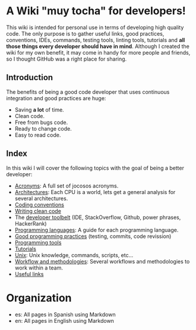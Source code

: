 # A Wiki "muy tocha" for developers!

This wiki is intended for personal use in terms of developing high quality code. The only purpose is to gather useful links, good practices, conventions, IDEs, commands, testing tools, linting tools, tutorials and **all those things every developer should have in mind**. Although I created the wiki for my own benefit, it may come in handy for more people and friends, so I thought GitHub was a right place for sharing.

## Introduction

The benefits of being a good code developer that uses continuous integration and good practices are huge:

* Saving **a lot** of time.
* Clean code.
* Free from bugs code.
* Ready to change code.
* Easy to read code.

## Index

In this wiki I will cover the following topics with the goal of being a better developer:

* [Acronyms](https://github.com/Catacrockers/WikiTocha/blob/master/en/acronyms/main.md): A full set of jocosos acronyms.
* [Architectures](https://github.com/Catacrockers/WikiTocha/blob/master/en/architectures/main.md): Each CPU is a world, lets get a general analysis for several architectures.
* [Coding conventions](https://github.com/Catacrockers/WikiTocha/blob/master/en/coding_conventions/coding_conventions.md)
* [Writing clean code](https://github.com/Catacrockers/WikiTocha/blob/master/en/clean_code/clean_code.md)
* The [developer toolbelt](https://github.com/Catacrockers/WikiTocha/blob/master/en/developer_toolbelt/developer_toolbelt.md) (IDE, StackOverflow, Github, power phrases, HackerRank)
* [Programming languages](https://github.com/Catacrockers/WikiTocha/blob/master/en/programming_languages/main.md): A guide for each programming language.
* [Good programming practices](https://github.com/Catacrockers/WikiTocha/blob/master/en/good_practices/good_practices.md) (testing, commits, code revission)
* [Programming tools](https://github.com/Catacrockers/WikiTocha/blob/master/en/programming_tools/programming_tools.md)
* [Tutorials](https://github.com/Catacrockers/WikiTocha/blob/master/en/tutorials/tutorials.md)
* [Unix](https://github.com/Catacrockers/WikiTocha/blob/master/en/unix/main.md): Unix knowledge, commands, scripts, etc...
* [Workflow and methodologies](https://github.com/Catacrockers/WikiTocha/blob/master/en/workflow/main.md): Several workflows and methodologies to work within a team.
* [Useful links](https://github.com/Catacrockers/WikiTocha/blob/master/en/useful_links/useful_links.md)

# Organization

* es: All pages in Spanish using Markdown
* en: All pages in English using Markdown
